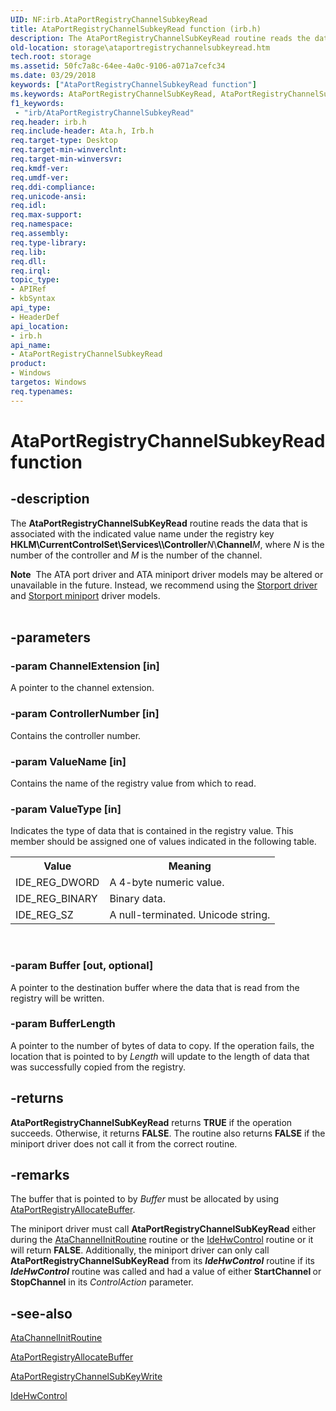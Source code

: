 ```yaml
---
UID: NF:irb.AtaPortRegistryChannelSubkeyRead
title: AtaPortRegistryChannelSubkeyRead function (irb.h)
description: The AtaPortRegistryChannelSubKeyRead routine reads the data that is associated with the indicated value name under the registry key HKLM\CurrentControlSet\Services\<service name>\ControllerN\ChannelM, where N is the number of the controller and M is the number of the channel. Note  The ATA port driver and ATA miniport driver models may be altered or unavailable in the future. Instead, we recommend using the Storport driver and Storport miniport driver models.
old-location: storage\ataportregistrychannelsubkeyread.htm
tech.root: storage
ms.assetid: 50fc7a8c-64ee-4a0c-9106-a071a7cefc34
ms.date: 03/29/2018
keywords: ["AtaPortRegistryChannelSubkeyRead function"]
ms.keywords: AtaPortRegistryChannelSubKeyRead, AtaPortRegistryChannelSubkeyRead, AtaPortRegistryChannelSubkeyRead routine [Storage Devices], atartns_35b220a8-6f27-43c3-90b7-fc0ef628b270.xml, irb/AtaPortRegistryChannelSubkeyRead, storage.ataportregistrychannelsubkeyread
f1_keywords:
 - "irb/AtaPortRegistryChannelSubkeyRead"
req.header: irb.h
req.include-header: Ata.h, Irb.h
req.target-type: Desktop
req.target-min-winverclnt: 
req.target-min-winversvr: 
req.kmdf-ver: 
req.umdf-ver: 
req.ddi-compliance: 
req.unicode-ansi: 
req.idl: 
req.max-support: 
req.namespace: 
req.assembly: 
req.type-library: 
req.lib: 
req.dll: 
req.irql: 
topic_type:
- APIRef
- kbSyntax
api_type:
- HeaderDef
api_location:
- irb.h
api_name:
- AtaPortRegistryChannelSubkeyRead
product:
- Windows
targetos: Windows
req.typenames: 
---
```


# AtaPortRegistryChannelSubkeyRead function


## -description


The <b>AtaPortRegistryChannelSubKeyRead</b> routine reads the data that is associated with the indicated value name under the registry key <b>HKLM\CurrentControlSet\Services\\</b><i><service name></i><b>\Controller</b><i>N</i>\\<b>Channel</b><i>M</i>, where <i>N </i>is the number of the controller and <i>M </i>is the number of the channel. 
<div class="alert"><b>Note</b>  The ATA port driver and ATA miniport driver models may be altered or unavailable in the future. Instead, we recommend using the <a href="https://docs.microsoft.com/windows-hardware/drivers/storage/storport-driver">Storport driver</a> and <a href="https://docs.microsoft.com/windows-hardware/drivers/storage/storport-miniport-drivers">Storport miniport</a> driver models.</div><div> </div>

## -parameters




### -param ChannelExtension [in]

A pointer to the channel extension. 


### -param ControllerNumber [in]

Contains the controller number. 


### -param ValueName [in]

Contains the name of the registry value from which to read. 


### -param ValueType [in]

Indicates the type of data that is contained in the registry value. This member should be assigned one of values indicated in the following table. 

<table>
<tr>
<th>Value</th>
<th>Meaning</th>
</tr>
<tr>
<td>
IDE_REG_DWORD

</td>
<td>
A 4-byte numeric value. 

</td>
</tr>
<tr>
<td>
IDE_REG_BINARY

</td>
<td>
Binary data. 

</td>
</tr>
<tr>
<td>
IDE_REG_SZ

</td>
<td>
A null-terminated. Unicode string. 

</td>
</tr>
</table>
 


### -param Buffer [out, optional]

A pointer to the destination buffer where the data that is read from the registry will be written. 


### -param BufferLength

<p>A pointer to the number of bytes of data to copy. If the operation fails, the location that is pointed to by <i>Length</i> will update to the length of data that was successfully copied from the registry.</p>




## -returns



<b>AtaPortRegistryChannelSubKeyRead</b> returns <b>TRUE</b> if the operation succeeds. Otherwise, it returns <b>FALSE</b>. The routine also returns <b>FALSE</b> if the miniport driver does not call it from the correct routine.




## -remarks



The buffer that is pointed to by <i>Buffer </i>must be allocated by using <a href="https://docs.microsoft.com/windows-hardware/drivers/ddi/irb/nf-irb-ataportregistryallocatebuffer">AtaPortRegistryAllocateBuffer</a>. 

The miniport driver must call <b>AtaPortRegistryChannelSubKeyRead</b> either during the <a href="https://docs.microsoft.com/windows-hardware/drivers/ddi/irb/nc-irb-ide_channel_init">AtaChannelInitRoutine</a> routine or the <a href="https://docs.microsoft.com/windows-hardware/drivers/ddi/irb/nc-irb-ide_hw_control">IdeHwControl</a> routine or it will return <b>FALSE</b>. Additionally, the miniport driver can only call <b>AtaPortRegistryChannelSubKeyRead</b> from its <b><i>IdeHwControl</i></b> routine if its <b><i>IdeHwControl</i></b> routine was called and had a value of either <b>StartChannel </b>or <b>StopChannel</b> in its <i>ControlAction </i>parameter. 




## -see-also




<a href="https://docs.microsoft.com/windows-hardware/drivers/ddi/irb/nc-irb-ide_channel_init">AtaChannelInitRoutine</a>



<a href="https://docs.microsoft.com/windows-hardware/drivers/ddi/irb/nf-irb-ataportregistryallocatebuffer">AtaPortRegistryAllocateBuffer</a>



<a href="https://docs.microsoft.com/windows-hardware/drivers/ddi/irb/nf-irb-ataportregistrychannelsubkeywrite">AtaPortRegistryChannelSubKeyWrite</a>



<a href="https://docs.microsoft.com/windows-hardware/drivers/ddi/irb/nc-irb-ide_hw_control">IdeHwControl</a>
 

 

